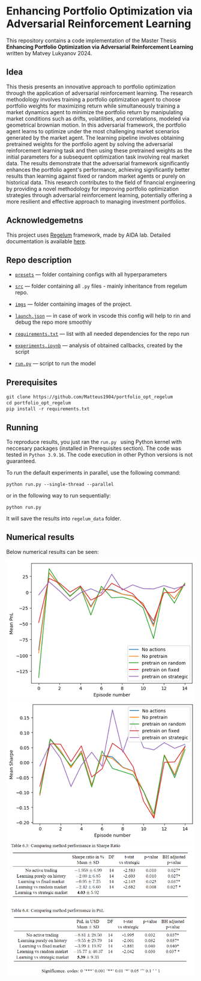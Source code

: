 # Enhancing Portfolio Optimization via Adversarial Reinforcement Learning

This repository contains a code implementation of the Master Thesis **Enhancing Portfolio Optimization via Adversarial Reinforcement Learning** written by Matvey Lukyanov 2024.

## Idea

This thesis presents an innovative approach to portfolio optimization through the application of adversarial reinforcement learning. The research methodology involves training a portfolio optimization agent to choose portfolio weights for maximizing return while simultaneously training a market dynamics agent to minimize the portfolio return by manipulating market conditions such as drifts, volatilities, and correlations, modeled via geometrical brownian motion. In this adversarial framework, the portfolio agent learns to optimize under the most challenging market scenarios generated by the market agent. The learning pipeline involves obtaining pretrained weights for the portfolio agent by solving the adversarial reinforcement learning task and then using these pretrained weights as the initial parameters for a subsequent optimization task involving real market data.  The results demonstrate that the adversarial framework significantly enhances the portfolio agent's performance, achieving significantly better results than learning against fixed or random market agents or purely on historical data. This research contributes to the field of financial engineering by providing a novel methodology for improving portfolio optimization strategies through adversarial reinforcement learning, potentially offering a more resilient and effective approach to managing investment portfolios.

## Acknowledgemetns
This project uses [Regelum](https://regelum.aidynamic.io/) framework, made by AIDA lab.  Detailed documentation is available [here](https://regelum.aidynamic.io/).

## Repo description

* [`presets`](presets) — folder containing configs with all hyperparameters 

* [`src`](src) — folder containing all `.py` files - mainly inheritance from regelum repo.

* [`imgs`](imgs) — folder containing images of the project.

* [`launch.json`](.vscode/launch.json) — in case of work in vscode this config will help to rin and debug the repo more smoothly

* [`requirements.txt`](requirements.txt) — list with all needed dependencies for the repo run

* [`experiments.ipynb`](experiments.ipynb) — analysis of obtained callbacks, created by the script

* [`run.py`](run.py) — script to run the model


## Prerequisites
```commandline
git clone https://github.com/Matteus1904/portfolio_opt_regelum
cd portfolio_opt_regelum
pip install -r requirements.txt
```

## Running
To reproduce results, you just ran the `run.py ` using Python kernel with neccesary packages (installed in Prerequisites section). The code was tested in `Python 3.9.16`. The code execution in other Python versions is not guaranteed.

To run the default experiments in parallel, use the following command:
```
python run.py --single-thread --parallel
```
or in the following way to run sequentially:

```
python run.py
```
It will save the results into `regelum_data` folder.


## Numerical results
Below numerical results can be seen:

![alt text](imgs/pnl_test.png "PnL on test")
![alt text](imgs/sharpe_test.png "Sharpe ratio on test")
![alt text](imgs/results.png "Numerical results")
